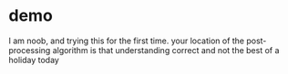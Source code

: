 # demo
I am noob, and trying this for the first time.
your location of the post-processing algorithm is that understanding correct and not the best of a holiday today 
